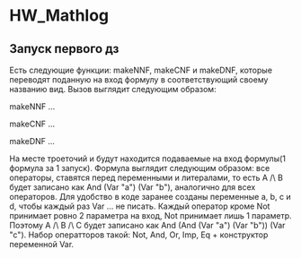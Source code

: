 # HW_Mathlog
## Запуск первого дз
  Есть следующие функции: makeNNF, makeCNF и makeDNF, которые переводят поданную на вход формулу в соответствующий своему названию вид. Вызов выглядит следующим образом: 
  
  makeNNF ...
  
  makeCNF ...
  
  makeDNF ...
  
  На месте троеточий и будут находится подаваемые на вход формулы(1 формула за 1 запуск). Формула выглядит следующим образом: все операторы, ставятся перед переменными и литералами, то есть A /\ B будет записано как And (Var "a") (Var "b"), аналогично для всех операторов. Для удобство в коде заранее созданы переменные a, b, c и d, чтобы каждый раз Var ... не писать. Каждый оператор кроме Not принимает ровно 2 параметра на вход, Not принимает лишь 1 параметр. Поэтому A /\ B /\ C будет записано как And (And (Var "a") (Var "b")) (Var "c"). Набор оператторов такой: Not, And, Or, Imp, Eq + конструктор переменной Var.
